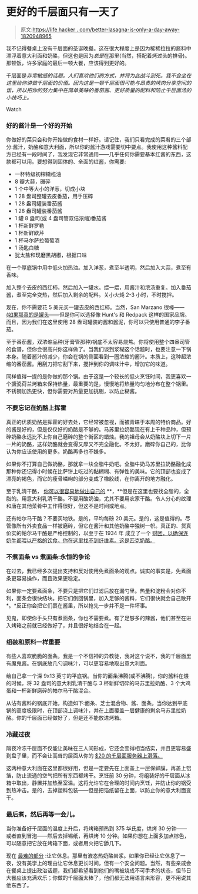 # 更好的千层面只有一天了

> 原文:[https://life hacker . com/better-lasagna-is-only-a-day-away-1820948965](https://lifehacker.com/better-lasagna-is-only-a-day-away-1820948965)

我不记得餐桌上没有千层面的圣诞晚餐。这在很大程度上是因为稀稀拉拉的酱料中漂浮着意大利面和奶酪，但这也是因为*总是*在那里(当然，搭配着烤过头的排骨)。那顿饭，许多家庭的最后一顿大餐，应该得到更好的。

千层面是*非常敏感的话题。人们喜欢他们的方式，并将为此战斗到死。我不会坐在这里给你讲做千层面的价值。因为这是一顿千层面很可能与昂贵的烤肉分享空间的饭，所以把你的努力集中在简单美味的番茄酱、更好质量的配料和防止千层面汤的小技巧上。* 

Watch

### **好的酱汁是一个好的开始**

你做好的菜只会和你开始做的食材一样好。请记住，我们只看完成的菜肴的三个部分:酱汁，奶酪和意大利面，所以你的酱汁游戏需要切中要点。我使用这种酱料配方已经有一段时间了，我发现它非常通用——几乎任何你需要基本红酱的东西，这款都可以用。要想得到固体的、全面的红酱，你需要:

*   一杯特级初榨橄榄油
*   8 瓣大蒜，碾碎
*   1 个中等大小的洋葱，切成小块
*   1 28 盎司整罐去皮番茄，用手压碎
*   1 28 盎司罐装番茄酱
*   1 28 盎司罐装番茄酱
*   1 罐 8 盎司(或 4 盎司管双倍浓缩)番茄酱
*   1 杯新鲜罗勒
*   1 杯新鲜欧芹
*   1 杯马尔萨拉葡萄酒
*   1 汤匙白糖
*   犹太盐和现磨黑胡椒，根据口味

在一个厚底锅中用中低火加热油。加入洋葱，煮至半透明，然后加入大蒜，煮至有香味。

加入整个去皮的西红柿，然后加入一罐水。煨一煨，用酱汁和浓汤重复。加入番茄酱，煮至完全变热，然后加入剩余的配料。关小火炖 2-3 小时，不时搅拌。

现在，你不需要花 5 美元买一罐去皮的西红柿。当然，San Marzano 很棒——[(如果那真的是罐头](https://skillet.lifehacker.com/how-to-tell-if-those-san-marzano-tomatoes-are-the-real-1796375375)——但是你可以选择像 Hunt's 和 Redpack 这样的国家品牌。而且，因为我们在这里使用 28 盎司罐装的酱和酱泥，你可以只使用普通的李子番茄。

至于番茄酱，双浓缩品种(牙膏管那种)锅底不太容易烧焦。你将使用整个四盎司管的食谱，但你会很高兴你这样做了。当我们谈到浆糊这个话题时，也要注意一下锅本身。随着酱汁的减少，你会在锅的侧面看到一圈浓缩的酱汁。本质上，这种超浓缩的番茄酱。用刮刀把它刮下来，搅拌到你的调味汁中，增加它的味道。

同样值得一提的是你做的那个锅。由于这是一个较长的低火烹饪时间，我更喜欢一个搪瓷荷兰烤箱来保持热量，最重要的是，慢慢地将热量均匀地分布在整个锅里。不锈钢加热更快，但你需要对热量更加挑剔，以防止糊酱。

### 不要忘记在奶酪上挥霍

真正的优质奶酪是挥霍的好去处，它经常被忽视，而被青睐于本周的特价商品。好的酱是好的，但是仅仅好的奶酪是不够的。马苏里拉奶酪现在有上千种品种，但预碎奶酪永远比不上你自己磨碎的整个街区的蜡烛。我的祖母会从奶酪块上切下一片一片的奶酪，这样奶酪就会变得又厚又不完全融化。不太好。磨碎你自己的，比你认为你应该使用的更多。奶酪再多也不嫌多。

如果你不打算自己做奶酪，那就拿一块全脂牛奶吧。全脂牛奶马苏里拉奶酪融化成那种你还记得小时候在比萨饼上吃过的黏糊糊、有弹性的美味。它的顶部也变成了漂亮的褐色，而它的瘦骨嶙峋的部分变成了橡胶线，在你离开的地方融化。

至于乳清干酪， [你可以很容易地做出自己的](https://skillet.lifehacker.com/will-it-sous-vide-fresh-homemade-cheese-1797317672) **，**但是在这里也要找全脂的，全脂的。用意大利乳清干酪。不要用酸奶油，尤其不要用农家干酪。令人分心的纹理和唐在其他菜肴中工作得很好，但这不是时间或地点。

还有帕尔马干酪？不要买地铁。是的，平均每磅 20 美元。是的，这是值得的。尽管像所有外卖食品一样被磨碎，但它在酱汁和其他奶酪中独树一帜。真正的、货真价实的帕尔马干酪是严格控制的，以至于在 1934 年 成立了一个 [财团，以确保连奶牛都喂以严格的饮食。你在这里找不到纤维素。这是匹克奶酪。](https://www.parmigianoreggiano.com/consortium/consortium_history/default.aspx) 

### 不煮面条 vs 煮面条:永恒的争论

在过去，我已经多次提出支持和反对使用免煮面条的观点。诚实的事实是，免煮面条更容易操作，而且效果更稳定。

如果你一定要煮面条，不要只是把它们过滤后放在漏勺里。热量和淀粉会对你不利，面条会很快结块。把它们倒回锅里，加入足够的酱料，它们很快就会自己散开*。*反正你会把它们裹在酱里，所以抢先一步并不是一件坏事。

见鬼，即使你手头只有煮面条，你也不需要煮。有了足够多的辣酱，他们甚至在进入烤箱之前就已经做好了，并且很好地结合在一起。

### **组装和原料一样重要**

有些人喜欢脆脆的面条。我是一个不信神的异教徒，我对这个说不，我的千层面里有魔鬼酱。在锅底放几勺调味汁，可以更容易地取出意大利面。

给自己拿一个深 9x13 英寸的平底锅。当你的面条沸腾(或不沸腾)，你的酱料在煨的时候，将 32 盎司的意大利乳清干酪与 3 杯新鲜切碎的马苏里拉奶酪、3 个大鸡蛋和一杯新鲜磨碎的帕尔马干酪混合。

从沾有酱料的锅底开始，构造如下:面条、芝士混合物、酱、面条。当你达到平底锅的高度极限时，在顶部浇上调味汁，并在上面覆盖一层健康的剩余马苏里拉奶酪。你的千层面已经做好了，但是还不能放进烤箱。

### **冷藏过夜**

隔夜冷冻千层面不仅能让美味在三人间形成，它还会变得相当结实，并且更容易盛到盘子里，而不会让高耸的层面从你的 [$20 的千层面服务器上滑落。](https://www.amazon.com/All-Clad-Stainless-Dishwasher-Lasagna-Server/dp/B004QQ1RTC?asc_campaign=InlineText&asc_refurl=https://lifehacker.com/better-lasagna-is-only-a-day-away-1820948965&asc_source=&tag=kinjalifehackerlink-20)

这两种意大利面在这里都很好用，但是一定要先在上面盖上一层保鲜膜，再盖上铝箔，防止流通的空气把所有东西都烤干。烹饪前 30 分钟，将组装好的千层面从冰箱中取出，静置并加热至室温。这将允许它在合理的时间内烹饪，并防止你的锅受到热冲击。是的，去掉塑料包装——但是把箔纸留在上面，以防止你的意大利面变干。

### 最后煮，然后再等一会儿。

当你准备好千层面的温度上升后，将烤箱预热到 375 华氏度，烘烤 30 分钟——或者直到冒泡——然后去掉锡纸，再烘烤 10 分钟。如果你想在上面多加点棕色，可以随意把它放在烤箱下面，或者用火把它舔几下。

现在 [最难的部分](https://www.youtube.com/watch?v=uMyCa35_mOg&feature=youtu.be&t=119) :让它休息。那里有液态热奶酪岩浆。如果你已经让它休息了一夜，没有美学上的理由让它休息更长时间，但有一个安全问题。当然，有些亲戚会在餐桌上提出政治话题，我们都希望看到他们的嘴被烧成不可手术的状态，但节日大餐应该充满欢乐；你做的千层面太棒了，他们都无法用语言来形容，更不用说其他东西了。